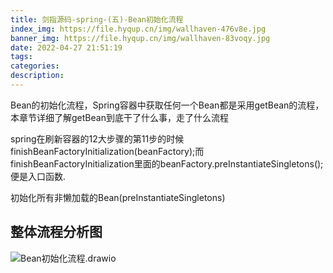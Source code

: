 ```yaml
---
title: 剑指源码-spring-(五)-Bean初始化流程
index_img: https://file.hyqup.cn/img/wallhaven-476v8e.jpg
banner_img: https://file.hyqup.cn/img/wallhaven-83voqy.jpg
date: 2022-04-27 21:51:19
tags:
categories:
description:
---
```


 Bean的初始化流程，Spring容器中获取任何一个Bean都是采用getBean的流程，本章节详细了解getBean到底干了什么事，走了什么流程

<!-- more -->

spring在刷新容器的12大步骤的第11步的时候 finishBeanFactoryInitialization(beanFactory);而 finishBeanFactoryInitialization里面的beanFactory.preInstantiateSingletons();便是入口函数.

初始化所有非懒加载的Bean(preInstantiateSingletons)

## 整体流程分析图

![Bean初始化流程.drawio](https://file.hyqup.cn/img/Bean%E5%88%9D%E5%A7%8B%E5%8C%96%E6%B5%81%E7%A8%8B.drawio.png)
